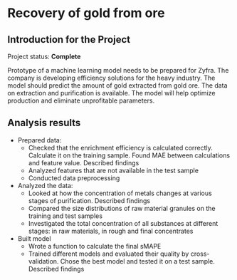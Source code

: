 # Recovery of gold from ore

## Introduction for the Project 

Project status: **Complete**

Prototype of a machine learning model needs to be prepared for Zyfra. The company is developing efficiency solutions for the heavy industry. The model should predict the amount of gold extracted from gold ore. The data on extraction and purification is available. The model will help optimize production and eliminate unprofitable parameters.

## Analysis results

* Prepared data:
  - Checked that the enrichment efficiency is calculated correctly. Calculate it on the training sample. Found MAE between calculations and feature value. Described findings
  - Analyzed features that are not available in the test sample
  - Conducted data preprocessing
* Analyzed the data:
  - Looked at how the concentration of metals changes at various stages of purification. Described findings
  - Compared the size distributions of raw material granules on the training and test samples
  - Investigated the total concentration of all substances at different stages: in raw materials, in rough and final concentrates
* Built model
  - Wrote a function to calculate the final sMAPE
  - Trained different models and evaluated their quality by cross-validation. Chose the best model and tested it on a test sample. Described findings
